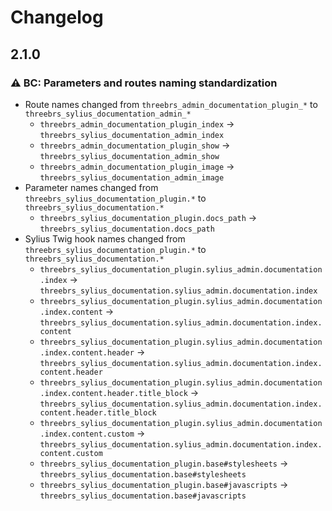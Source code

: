 # Changelog

## 2.1.0

### ⚠️ **BC**: Parameters and routes naming standardization
  - Route names changed from `threebrs_admin_documentation_plugin_*` to `threebrs_sylius_documentation_admin_*`
    - `threebrs_admin_documentation_plugin_index` → `threebrs_sylius_documentation_admin_index`
    - `threebrs_admin_documentation_plugin_show` → `threebrs_sylius_documentation_admin_show`
    - `threebrs_admin_documentation_plugin_image` → `threebrs_sylius_documentation_admin_image`
  - Parameter names changed from `threebrs_sylius_documentation_plugin.*` to `threebrs_sylius_documentation.*`
    - `threebrs_sylius_documentation_plugin.docs_path`  → `threebrs_sylius_documentation.docs_path`
  - Sylius Twig hook names changed from `threebrs_sylius_documentation_plugin.*` to `threebrs_sylius_documentation.*`
    - `threebrs_sylius_documentation_plugin.sylius_admin.documentation.index` → `threebrs_sylius_documentation.sylius_admin.documentation.index`
    - `threebrs_sylius_documentation_plugin.sylius_admin.documentation.index.content` → `threebrs_sylius_documentation.sylius_admin.documentation.index.content`
    - `threebrs_sylius_documentation_plugin.sylius_admin.documentation.index.content.header` → `threebrs_sylius_documentation.sylius_admin.documentation.index.content.header`
    - `threebrs_sylius_documentation_plugin.sylius_admin.documentation.index.content.header.title_block` → `threebrs_sylius_documentation.sylius_admin.documentation.index.content.header.title_block`
    - `threebrs_sylius_documentation_plugin.sylius_admin.documentation.index.content.custom` → `threebrs_sylius_documentation.sylius_admin.documentation.index.content.custom`
    - `threebrs_sylius_documentation_plugin.base#stylesheets` → `threebrs_sylius_documentation.base#stylesheets`
    - `threebrs_sylius_documentation_plugin.base#javascripts` → `threebrs_sylius_documentation.base#javascripts`
